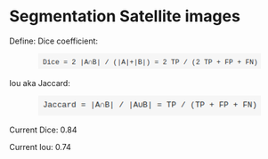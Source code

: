 # Segmentation Satellite images

Define:
Dice coefficient:


<div align="center">
  <img src="readme_images/dice.png" width="400px" />
</div>

Iou aka Jaccard:
<div align="center">
  <img src="readme_images/Iou.png" width="400px" />
</div>

Current Dice: 0.84


Current Iou: 0.74

